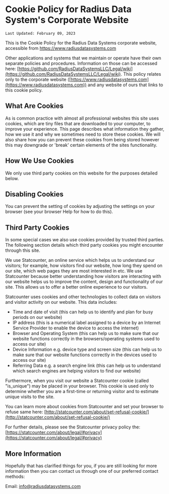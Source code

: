 # Cookie Policy for Radius Data System's Corporate Website
`Last Updated: February 09, 2023`

This is the Cookie Policy for the Radius Data Systems corporate website, accessible from https://www.radiusdatasystems.com

Other applications and systems that we maintain or operate have their own separate policies and procedures. Information on those can be accessed here: [https://github.com/RadiusDataSystemsLLC/Legal/wiki](https://github.com/RadiusDataSystemsLLC/Legal/wiki). This policy relates only to the corporate website ([https://www.radiusdatasystems.com](https://www.radiusdatasystems.com)) and any website of ours that links to this cookie policy.

## What Are Cookies

As is common practice with almost all professional websites this site uses cookies, which are tiny files that are downloaded to your computer, to improve your experience. This page describes what information they gather, how we use it and why we sometimes need to store these cookies. We will also share how you can prevent these cookies from being stored however this may downgrade or 'break' certain elements of the sites functionality.

## How We Use Cookies

We only use third party cookies on this website for the purposes detailed below.

## Disabling Cookies

You can prevent the setting of cookies by adjusting the settings on your browser (see your browser Help for how to do this).

## Third Party Cookies

In some special cases we also use cookies provided by trusted third parties. The following section details which third party cookies you might encounter through this site.

We use Statcounter, an online service which helps us to understand our visitors; for example, how visitors find our website, how long they spend on our site, which web pages they are most interested in etc. We use Statcounter because better understanding how visitors are interacting with our website helps us to improve the content, design and functionality of our site. This allows us to offer a better online experience to our visitors.

Statcounter uses cookies and other technologies to collect data on visitors and visitor activity on our website. This data includes:

*  Time and date of visit (this can help us to identify and plan for busy periods on our website)
*  IP address (this is a numerical label assigned to a device by an Internet Service Provider to enable the device to access the internet)
*  Browser and Operating System (this can help us to make sure that our website functions correctly in the browsers/operating systems used to access our site)
*  Device Information e.g. device type and screen size (this can help us to make sure that our website functions correctly in the devices used to access our site)
*  Referring Data e.g. a search engine link (this can help us to understand which search engines are helping visitors to find our website)

Furthermore, when you visit our website a Statcounter cookie (called "is_unique") may be placed in your browser. This cookie is used only to determine whether you are a first-time or returning visitor and to estimate unique visits to the site.


You can learn more about cookies from Statcounter and set your browser to refuse same here:
[http://statcounter.com/about/set-refusal-cookie/](http://statcounter.com/about/set-refusal-cookie/)


For further details, please see the Statcounter privacy policy the:
[https://statcounter.com/about/legal/#privacy](https://statcounter.com/about/legal/#privacy)

## More Information

Hopefully that has clarified things for you, if you are still looking for more information then you can contact us through one of our preferred contact methods:

Email: [info@radiusdatasystems.com](mailto:info@radiusdatasystems.com)
